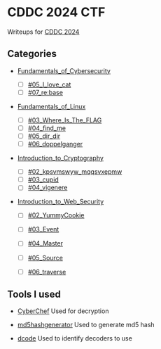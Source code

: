 # CDDC 2024 CTF

Writeups for [CDDC 2024](https://cddc2024.com/CDDC2024/)

## Categories

- [Fundamentals_of_Cybersecurity](/CDDC2024/Fundamentals_of_Cybersecurity/)

  - [ ] [#05_I_love_cat](https://github.com/kailermai/CTF-Writeups/tree/main/CDDC2024/Fundamentals_of_Cybersecurity/%2305_I_love_cat)
  - [ ] [#07_re:base](https://github.com/kailermai/CTF-Writeups/tree/main/CDDC2024/Fundamentals_of_Cybersecurity/%2307_rebase)

- [Fundamentals_of_Linux](/CDDC2024/Fundamentals_of_Linux/)

  - [ ] [#03_Where_Is_The_FLAG](https://github.com/kailermai/CTF-Writeups/tree/main/CDDC2024/Fundamentals_of_Linux/%2303_Where_Is_The_FLAG)
  - [ ] [#04_find_me](https://github.com/kailermai/CTF-Writeups/tree/main/CDDC2024/Fundamentals_of_Linux/%2304_find_me)
  - [ ] [#05_dir_dir](https://github.com/kailermai/CTF-Writeups/tree/main/CDDC2024/Fundamentals_of_Linux/%2305_dir_dir)
  - [ ] [#06_doppelganger](https://github.com/kailermai/CTF-Writeups/tree/main/CDDC2024/Fundamentals_of_Linux/%2306_doppelganger)

- [Introduction_to_Cryptography](/CDDC2024/%20Introduction_to_Cryptography/)

  - [ ] [#02_kpsvmswyw_mqqsvxepmw](https://github.com/kailermai/CTF-Writeups/tree/main/CDDC2024/%20Introduction_to_Cryptography/%2302_kpsvmswyw_mqqsvxepmw)
  - [ ] [#03_cupid](https://github.com/kailermai/CTF-Writeups/tree/main/CDDC2024/%20Introduction_to_Cryptography/%2303_cupid)
  - [ ] [#04_vigenere](https://github.com/kailermai/CTF-Writeups/tree/main/CDDC2024/%20Introduction_to_Cryptography/%2304_vigenere)

- [Introduction_to_Web_Security](/CDDC2024/Introduction_to_Web_Security/)

  - [ ] [#02_YummyCookie](https://github.com/kailermai/CTF-Writeups/tree/main/CDDC2024/Introduction_to_Web_Security/%2302_YummyCookie)
  - [ ] [#03_Event](https://github.com/kailermai/CTF-Writeups/tree/main/CDDC2024/Introduction_to_Web_Security/%2303_Event)
  - [ ] [#04_Master](https://github.com/kailermai/CTF-Writeups/tree/main/CDDC2024/Introduction_to_Web_Security/%2304_master)
  - [ ] [#05_Source](https://github.com/kailermai/CTF-Writeups/tree/main/CDDC2024/Introduction_to_Web_Security/%2305_Source)
  - [ ] [#06_traverse](https://github.com/kailermai/CTF-Writeups/tree/main/CDDC2024/Introduction_to_Web_Security/%2306_traverse)


## Tools I used

- [CyberChef](https://gchq.github.io/CyberChef/)
  Used for decryption

- [md5hashgenerator](https://www.md5hashgenerator.com/)
  Used to generate md5 hash

- [dcode](https://www.dcode.fr/cipher-identifier)
  Used to identify decoders to use
